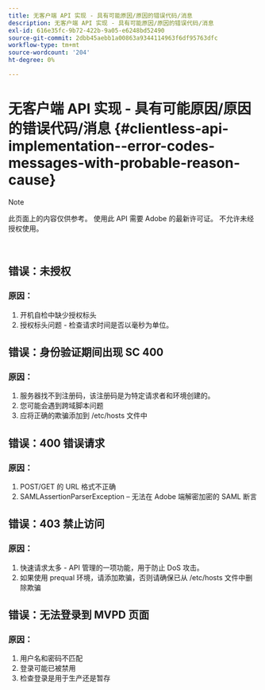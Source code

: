 ```yaml
---
title: 无客户端 API 实现 - 具有可能原因/原因的错误代码/消息
description: 无客户端 API 实现 - 具有可能原因/原因的错误代码/消息
exl-id: 616e35fc-9b72-422b-9a05-e6248bd52490
source-git-commit: 2dbb45aebb1a00863a9344114963f6df95763dfc
workflow-type: tm+mt
source-wordcount: '204'
ht-degree: 0%

---
```


# 无客户端 API 实现 - 具有可能原因/原因的错误代码/消息 {#clientless-api-implementation--error-codes-messages-with-probable-reason-cause}

>[!NOTE]
>
>此页面上的内容仅供参考。 使用此 API 需要 Adobe 的最新许可证。 不允许未经授权使用。

</br>


## 错误：未授权

### 原因：

1. 开机自检中缺少授权标头
1. 授权标头问题 - 检查请求时间是否以毫秒为单位。

## 错误：身份验证期间出现 SC 400

### 原因：

1. 服务器找不到注册码，该注册码是为特定请求者和环境创建的。
1. 您可能会遇到跨域脚本问题
1. 应将正确的欺骗添加到 /etc/hosts 文件中

## 错误：400 错误请求

### 原因：

1. POST/GET 的 URL 格式不正确
1. SAMLAssertionParserException – 无法在 Adobe 端解密加密的 SAML 断言

## 错误：403 禁止访问

### 原因：

1. 快速请求太多 - API 管理的一项功能，用于防止 DoS 攻击。
2. 如果使用 prequal 环境，请添加欺骗，否则请确保已从 /etc/hosts 文件中删除欺骗

## 错误：无法登录到 MVPD 页面

### 原因：

1. 用户名和密码不匹配
2. 登录可能已被禁用
3. 检查登录是用于生产还是暂存


<!--

## Related Information

- [Clientless API Reference](/help/authentication/rest-api-reference.md)

-->
